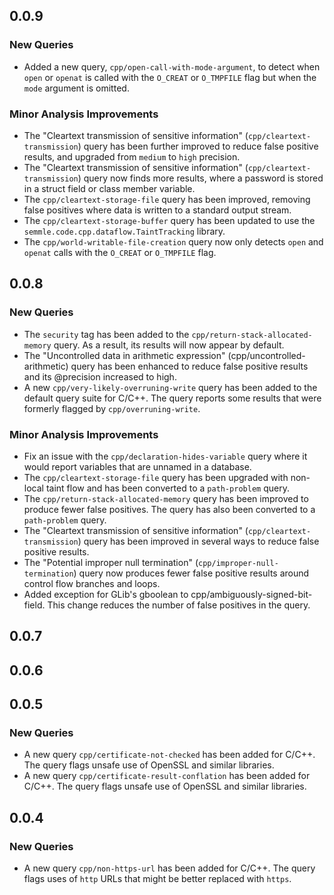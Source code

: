 ## 0.0.9

### New Queries

* Added a new query, `cpp/open-call-with-mode-argument`, to detect when `open` or `openat` is called with the `O_CREAT` or `O_TMPFILE` flag but when the `mode` argument is omitted.

### Minor Analysis Improvements

* The "Cleartext transmission of sensitive information" (`cpp/cleartext-transmission`) query has been further improved to reduce false positive results, and upgraded from `medium` to `high` precision.
* The "Cleartext transmission of sensitive information" (`cpp/cleartext-transmission`) query now finds more results, where a password is stored in a struct field or class member variable.
* The `cpp/cleartext-storage-file` query has been improved, removing false positives where data is written to a standard output stream.
* The `cpp/cleartext-storage-buffer` query has been updated to use the `semmle.code.cpp.dataflow.TaintTracking` library.
* The `cpp/world-writable-file-creation` query now only detects `open` and `openat` calls with the `O_CREAT` or `O_TMPFILE` flag.

## 0.0.8

### New Queries

* The `security` tag has been added to the `cpp/return-stack-allocated-memory` query. As a result, its results will now appear by default.
* The "Uncontrolled data in arithmetic expression" (cpp/uncontrolled-arithmetic) query has been enhanced to reduce false positive results and its @precision increased to high.
* A new `cpp/very-likely-overruning-write` query has been added to the default query suite for C/C++. The query reports some results that were formerly flagged by `cpp/overruning-write`.

### Minor Analysis Improvements

* Fix an issue with the `cpp/declaration-hides-variable` query where it would report variables that are unnamed in a database.
* The `cpp/cleartext-storage-file` query has been upgraded with non-local taint flow and has been converted to a `path-problem` query.
* The `cpp/return-stack-allocated-memory` query has been improved to produce fewer false positives. The
  query has also been converted to a `path-problem` query.
* The "Cleartext transmission of sensitive information" (`cpp/cleartext-transmission`) query has been improved in several ways to reduce false positive results.
* The "Potential improper null termination" (`cpp/improper-null-termination`) query now produces fewer false positive results around control flow branches and loops.
* Added exception for GLib's gboolean to cpp/ambiguously-signed-bit-field.
  This change reduces the number of false positives in the query.

## 0.0.7

## 0.0.6

## 0.0.5

### New Queries

* A new query `cpp/certificate-not-checked` has been added for C/C++. The query flags unsafe use of OpenSSL and similar libraries.
* A new query `cpp/certificate-result-conflation` has been added for C/C++. The query flags unsafe use of OpenSSL and similar libraries.

## 0.0.4

### New Queries

* A new query `cpp/non-https-url` has been added for C/C++. The query flags uses of `http` URLs that might be better replaced with `https`.
